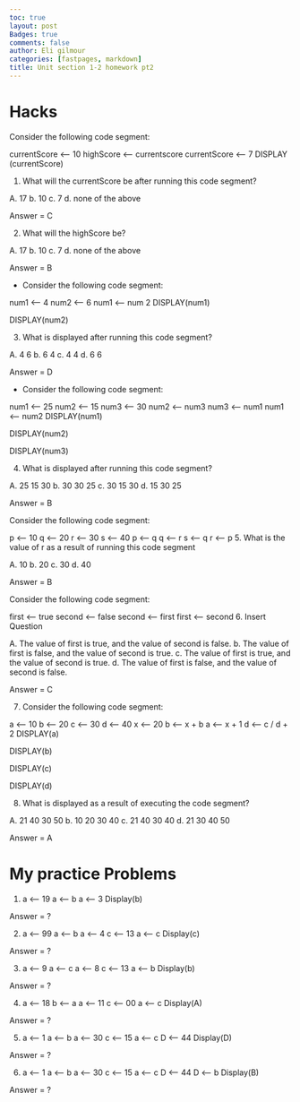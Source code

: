 ```yaml
---
toc: true
layout: post
Badges: true
comments: false
author: Eli gilmour
categories: [fastpages, markdown]
title: Unit section 1-2 homework pt2
---
```

 
# Hacks 

Consider the following code segment:

currentScore ⟵ 10
highScore ⟵ currentscore
currentScore ⟵ 7
DISPLAY (currentScore)

1. What will the currentScore be after running this code segment?

A. 17
b. 10
c. 7
d. none of the above

Answer = C

2. What will the highScore be?

A. 17
b. 10
c. 7
d. none of the above

Answer = B

- Consider the following code segment:

num1 ⟵ 4
num2 ⟵ 6
num1 ⟵ num 2
DISPLAY(num1)

DISPLAY(num2)

3. What is displayed after running this code segment?

A. 4 6
b. 6 4
c. 4 4
d. 6 6

Answer = D

- Consider the following code segment:

num1 ⟵ 25
num2 ⟵ 15
num3 ⟵ 30
num2 ⟵ num3
num3 ⟵ num1
num1 ⟵ num2
DISPLAY(num1)

DISPLAY(num2)

DISPLAY(num3)

4. What is displayed after running this code segment?

A. 25 15 30
b. 30 30 25
c. 30 15 30
d. 15 30 25

Answer = B

Consider the following code segment:

p ⟵ 10
q ⟵ 20
r ⟵ 30
s ⟵ 40
p ⟵ q
q ⟵ r
s ⟵ q
r ⟵ p
5. What is the value of r as a result of running this code segment

A. 10
b. 20
c. 30
d. 40

Answer = B

Consider the following code segment:

first ⟵ true
second ⟵ false
second ⟵ first
first ⟵ second
6. Insert Question

A. The value of first is true, and the value of second is false.
b. The value of first is false, and the value of second is true.
c. The value of first is true, and the value of second is true.
d. The value of first is false, and the value of second is false.

Answer = C

7. Consider the following code segment:

a ⟵ 10
b ⟵ 20
c ⟵ 30
d ⟵ 40
x ⟵ 20
b ⟵ x + b
a ⟵ x + 1
d ⟵ c / d + 2
DISPLAY(a)

DISPLAY(b)

DISPLAY(c)

DISPLAY(d)

8. What is displayed as a result of executing the code segment?

A. 21 40 30 50
b. 10 20 30 40
c. 21 40 30 40
d. 21 30 40 50

Answer = A

# My practice Problems 

1. a ⟵ 19
   a ⟵ b
   a ⟵ 3
Display(b)

Answer = ?

2. a ⟵ 99
   a ⟵ b
   a ⟵ 4
   c ⟵ 13
   a ⟵ c
Display(c)

Answer = ?

3. a ⟵ 9
   a ⟵ c
   a ⟵ 8
   c ⟵ 13
   a ⟵ b
Display(b)

Answer = ?

4. a ⟵ 18
   b ⟵ a
   a ⟵ 11
   c ⟵ 00
   a ⟵ c
Display(A)

Answer = ? 

5. a ⟵ 1
   a ⟵ b
   a ⟵ 30
   c ⟵ 15
   a ⟵ c
   D ⟵ 44
Display(D)

Answer = ?

6. a ⟵ 1
   a ⟵ b
   a ⟵ 30
   c ⟵ 15
   a ⟵ c
   D ⟵ 44
   D ⟵ b
Display(B)

Answer = ?